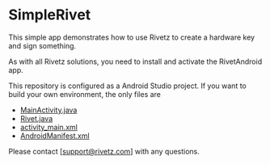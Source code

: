 # SimpleRivet
This simple app demonstrates how to use Rivetz to create a hardware key and sign something.

As with all Rivetz solutions, you need to install and activate the RivetAndroid app.

This repository is configured as a Android Studio project. If you want to build your own environment, the only files are

* [MainActivity.java](./app/src/main/java/com/rivetz/samples/simplerivet/MainActivity.java)
* [Rivet.java](./app/src/main/java/com/rivetz/samples/simplerivet/Rivet.java)
* [activity_main.xml](./app/src/main/res/layout/activity_main.xml)
* [AndroidManifest.xml](./app/src/main/AndroidManifest.xml)

Please contact [support@rivetz.com] with any questions.
